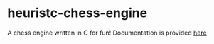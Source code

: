 # heuristc-chess-engine
A chess engine written in C for fun!
Documentation is provided [here](documentation/piece_representation.md)